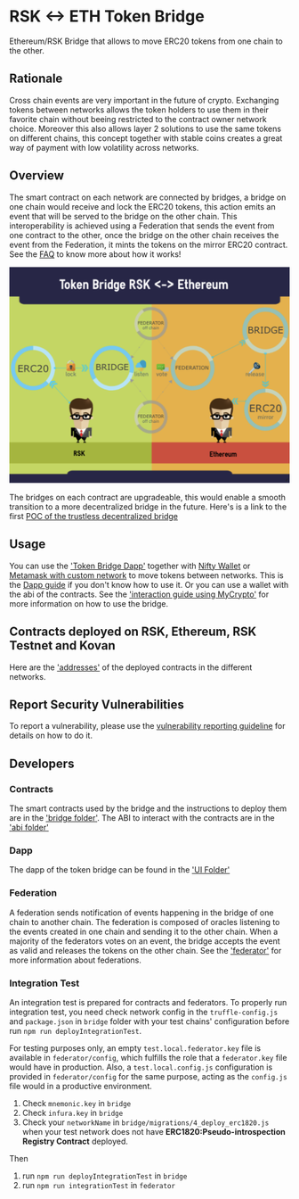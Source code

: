 # RSK <-> ETH Token Bridge

Ethereum/RSK Bridge that allows to move ERC20 tokens from one chain to the other.

## Rationale

Cross chain events are very important in the future of crypto. Exchanging tokens between networks allows the token holders to use them in their favorite chain without beeing restricted to the contract owner network choice. Moreover this also allows layer 2 solutions to use the same tokens on different chains, this concept together with stable coins creates a great way of payment with low volatility across networks.

## Overview

The smart contract on each network are connected by bridges, a bridge on one chain would receive and lock the ERC20 tokens, this action emits an event that will be served to the bridge on the other chain. This interoperability is achieved using a Federation that sends the event from one contract to the other, once the bridge on the other chain receives the event from the Federation, it mints the tokens on the mirror ERC20 contract.
See the [FAQ](https://developers.rsk.co/tools/tokenbridge/faq/) to know more about how it works!

<p align="center">
  <img src="./docs/images/token-bridge-diagram.png"/>
</p>

The bridges on each contract are upgradeable, this would enable a smooth transition to a more decentralized bridge in the future. Here's is a link to the first 
[POC of the trustless decentralized bridge](https://github.com/rsksmart/decentralized-tokenbridge)

## Usage

You can use the ['Token Bridge Dapp'](https://tokenbridge.rsk.co/) together with [Nifty Wallet](https://chrome.google.com/webstore/detail/nifty-wallet/jbdaocneiiinmjbjlgalhcelgbejmnid) or [Metamask with custom network](https://github.com/rsksmart/rskj/wiki/Configure-Metamask-to-connect-with-RSK) to move tokens between networks. This is the [Dapp guide](https://developers.rsk.co/tools/tokenbridge/dappguide/) if you don't know how to use it.
Or you can use a wallet with the abi of the contracts. See the ['interaction guide using MyCrypto'](https://developers.rsk.co/tools/tokenbridge/usingmycrypto/) for more information on how to use the bridge.

## Contracts deployed on RSK, Ethereum, RSK Testnet and Kovan

Here are the ['addresses'](./docs/ContractAdddresses.md) of the deployed contracts in the different networks.

## Report Security Vulnerabilities

To report a vulnerability, please use the [vulnerability reporting guideline](./SECURITY.md) for details on how to do it.

## Developers

### Contracts

The smart contracts used by the bridge and the instructions to deploy them are in the ['bridge folder'](./bridge/README.md).
The ABI to interact with the contracts are in the ['abi folder'](./bridge/abi)

### Dapp

The dapp of the token bridge can be found in the ['UI Folder'](./ui)


### Federation

A federation sends notification of events happening in the bridge of one chain to another chain. The federation is composed of oracles listening to the events created in one chain and sending it to the other chain. When a majority of the federators votes on an event, the bridge accepts the event as valid and releases the tokens on the other chain.
See the ['federator'](./federator/README.md) for more information about federations.

### Integration Test

An integration test is prepared for contracts and federators. To properly run integration test, you need check network config in the `truffle-config.js` and `package.json` in `bridge` folder with your test chains' configuration before run `npm run deployIntegrationTest`.

For testing purposes only, an empty `test.local.federator.key` file is available in `federator/config`, which fulfills the role that a `federator.key` file would have in production.
Also, a `test.local.config.js` configuration is provided in `federator/config` for the same purpose, acting as the `config.js` file would in a productive environment.

1. Check `mnemonic.key` in `bridge`
1. Check `infura.key` in `bridge`
1. Check your `networkName` in `bridge/migrations/4_deploy_erc1820.js` when your test network does not have **ERC1820:Pseudo-introspection Registry Contract** deployed.

Then
1. run `npm run deployIntegrationTest` in `bridge`
1. run `npm run integrationTest` in `federator`
